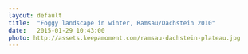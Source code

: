 ```yaml
---
layout: default
title:  "Foggy landscape in winter, Ramsau/Dachstein 2010"
date:   2015-01-29 10:43:00
photo: http://assets.keepamoment.com/ramsau-dachstein-plateau.jpg
---
```


